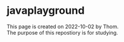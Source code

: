 # javaplayground #
  <div class="explain"> This page is created on 2022-10-02 by Thom. <br> The purpose of this repostiory is for studying.</div>
